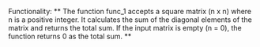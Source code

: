 Functionality: ** The function func_1 accepts a square matrix (n x n) where n is a positive integer. It calculates the sum of the diagonal elements of the matrix and returns the total sum. If the input matrix is empty (n = 0), the function returns 0 as the total sum. **